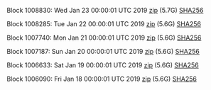 Block 1008830: Wed Jan 23 00:00:01 UTC 2019 [zip](https://dash-bootstrap.ams3.digitaloceanspaces.com/mainnet/2019-01-23/bootstrap.dat.zip) (5.7G) [SHA256](https://dash-bootstrap.ams3.digitaloceanspaces.com/mainnet/2019-01-23/sha256.txt)

Block 1008285: Tue Jan 22 00:00:01 UTC 2019 [zip](https://dash-bootstrap.ams3.digitaloceanspaces.com/mainnet/2019-01-22/bootstrap.dat.zip) (5.6G) [SHA256](https://dash-bootstrap.ams3.digitaloceanspaces.com/mainnet/2019-01-22/sha256.txt)

Block 1007740: Mon Jan 21 00:00:01 UTC 2019 [zip](https://dash-bootstrap.ams3.digitaloceanspaces.com/mainnet/2019-01-21/bootstrap.dat.zip) (5.6G) [SHA256](https://dash-bootstrap.ams3.digitaloceanspaces.com/mainnet/2019-01-21/sha256.txt)

Block 1007187: Sun Jan 20 00:00:01 UTC 2019 [zip](https://dash-bootstrap.ams3.digitaloceanspaces.com/mainnet/2019-01-20/bootstrap.dat.zip) (5.6G) [SHA256](https://dash-bootstrap.ams3.digitaloceanspaces.com/mainnet/2019-01-20/sha256.txt)

Block 1006633: Sat Jan 19 00:00:01 UTC 2019 [zip](https://dash-bootstrap.ams3.digitaloceanspaces.com/mainnet/2019-01-19/bootstrap.dat.zip) (5.6G) [SHA256](https://dash-bootstrap.ams3.digitaloceanspaces.com/mainnet/2019-01-19/sha256.txt)

Block 1006090: Fri Jan 18 00:00:01 UTC 2019 [zip](https://dash-bootstrap.ams3.digitaloceanspaces.com/mainnet/2019-01-18/bootstrap.dat.zip) (5.6G) [SHA256](https://dash-bootstrap.ams3.digitaloceanspaces.com/mainnet/2019-01-18/sha256.txt)
